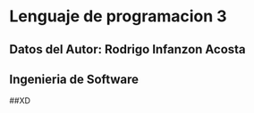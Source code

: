 # Lenguaje de programacion 3


## Datos del Autor: Rodrigo Infanzon Acosta
## Ingenieria de Software
##XD
